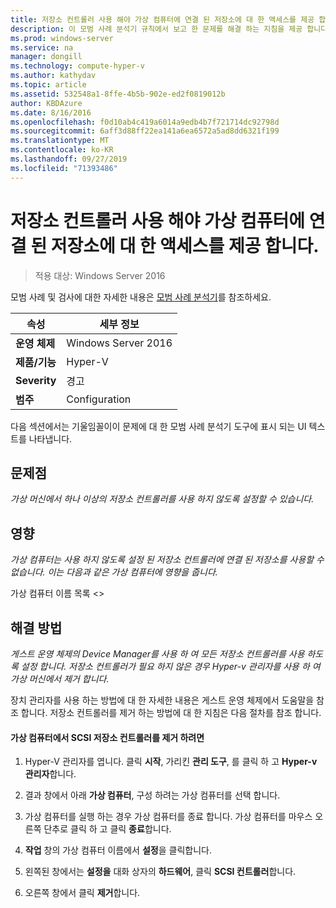 ```yaml
---
title: 저장소 컨트롤러 사용 해야 가상 컴퓨터에 연결 된 저장소에 대 한 액세스를 제공 합니다.
description: 이 모범 사례 분석기 규칙에서 보고 한 문제를 해결 하는 지침을 제공 합니다.
ms.prod: windows-server
ms.service: na
manager: dongill
ms.technology: compute-hyper-v
ms.author: kathydav
ms.topic: article
ms.assetid: 532548a1-8ffe-4b5b-902e-ed2f0819012b
author: KBDAzure
ms.date: 8/16/2016
ms.openlocfilehash: f0d10ab4c419a6014a9edb4b7f721714dc92798d
ms.sourcegitcommit: 6aff3d88ff22ea141a6ea6572a5ad8dd6321f199
ms.translationtype: MT
ms.contentlocale: ko-KR
ms.lasthandoff: 09/27/2019
ms.locfileid: "71393486"
---
```

# <a name="storage-controllers-should-be-enabled-in-virtual-machines-to-provide-access-to-attached-storage"></a>저장소 컨트롤러 사용 해야 가상 컴퓨터에 연결 된 저장소에 대 한 액세스를 제공 합니다.

>적용 대상: Windows Server 2016

모범 사례 및 검사에 대한 자세한 내용은 [모범 사례 분석기](https://go.microsoft.com/fwlink/?LinkId=122786)를 참조하세요.  
  
|속성|세부 정보|  
|-|-|  
|**운영 체제**|Windows Server 2016|  
|**제품/기능**|Hyper-V|  
|**Severity**|경고|  
|**범주**|Configuration|  

다음 섹션에서는 기울임꼴이이 문제에 대 한 모범 사례 분석기 도구에 표시 되는 UI 텍스트를 나타냅니다.

## <a name="issue"></a>문제점  
  
*가상 머신에서 하나 이상의 저장소 컨트롤러를 사용 하지 않도록 설정할 수 있습니다.*  
  
## <a name="impact"></a>영향  
  
*가상 컴퓨터는 사용 하지 않도록 설정 된 저장소 컨트롤러에 연결 된 저장소를 사용할 수 없습니다. 이는 다음과 같은 가상 컴퓨터에 영향을 줍니다.*  
  
가상 컴퓨터 이름 목록 \<>  
  
## <a name="resolution"></a>해결 방법  
  
*게스트 운영 체제의 Device Manager를 사용 하 여 모든 저장소 컨트롤러를 사용 하도록 설정 합니다. 저장소 컨트롤러가 필요 하지 않은 경우 Hyper-v 관리자를 사용 하 여 가상 머신에서 제거 합니다.*  
  
장치 관리자를 사용 하는 방법에 대 한 자세한 내용은 게스트 운영 체제에서 도움말을 참조 합니다. 저장소 컨트롤러를 제거 하는 방법에 대 한 지침은 다음 절차를 참조 합니다.  
  
#### <a name="to-remove-a-scsi-storage-controller-from-the-virtual-machine"></a>가상 컴퓨터에서 SCSI 저장소 컨트롤러를 제거 하려면  
  
1.  Hyper-V 관리자를 엽니다. 클릭 **시작**, 가리킨 **관리 도구**, 를 클릭 하 고 **Hyper-v 관리자**합니다.  
  
2.  결과 창에서 아래 **가상 컴퓨터**, 구성 하려는 가상 컴퓨터를 선택 합니다.  
  
3.  가상 컴퓨터를 실행 하는 경우 가상 컴퓨터를 종료 합니다. 가상 컴퓨터를 마우스 오른쪽 단추로 클릭 하 고 클릭 **종료**합니다.  
  
4.  **작업** 창의 가상 컴퓨터 이름에서 **설정**을 클릭합니다.  
  
5.  왼쪽된 창에서는 **설정을** 대화 상자의 **하드웨어**, 클릭 **SCSI 컨트롤러**합니다.  
  
6.  오른쪽 창에서 클릭 **제거**합니다.  
  


